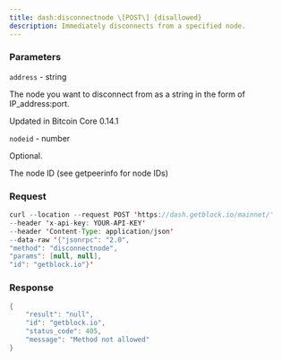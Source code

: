 ```yaml
---
title: dash:disconnectnode \[POST\] {disallowed}
description: Immediately disconnects from a specified node.
---
```


### Parameters


`address` - string

The node you want to disconnect from as a string in the form of
IP_address:port.

Updated in Bitcoin Core 0.14.1

`nodeid` - number

Optional.

The node ID (see getpeerinfo for node IDs)

### Request

``` java
curl --location --request POST 'https://dash.getblock.io/mainnet/' 
--header 'x-api-key: YOUR-API-KEY' 
--header 'Content-Type: application/json' 
--data-raw '{"jsonrpc": "2.0",
"method": "disconnectnode",
"params": [null, null],
"id": "getblock.io"}'
```

###  Response

``` java
{
    "result": "null",
    "id": "getblock.io",
    "status_code": 405,
    "message": "Method not allowed"
}
```


